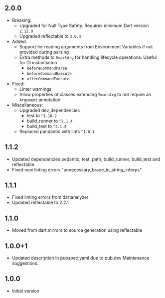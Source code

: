 ## 2.0.0

- Breaking:
    - Upgraded for Null Type Safety. Requires minimum Dart version `2.12.0`
    - Upgraded reflectable to `3.0.4`
- Added:
    - Support for reading arguments from Environment Variables if not provided during parsing
    - Extra methods to `SmartArg` for handling lifecycle operations. Useful for DI instantiation
        - `beforeCommandParse`
        - `beforeCommandExecute`
        - `afterCommandExecute`
- Fixed:
    - Linter warnings
    - Allow properties of classes extending `SmartArg` to not require an `Argument` annotation
- Miscellaneous:
    - Upgraded dev_dependencies
        - test to `^1.18.2`
        - build_runner to `^2.1.4`
        - build_test to `^2.1.4`
    - Replaced pandantic with lints `^1.0.1`

## 1.1.2

- Updated dependencies pedantic, test, path, build_runner, build_test and reflectable
- Fixed new linting errors "unnecessary_brace_in_string_interps"

## 1.1.1

- Fixed linting errors from dartanalyzer
- Updated reflectable to 2.2.1

## 1.1.0

- Moved from dart:mirrors to source generation using reflectable

## 1.0.0+1

- Updated description in pubspec.yaml due to pub.dev Maintenance suggestions.

## 1.0.0

- Initial version
